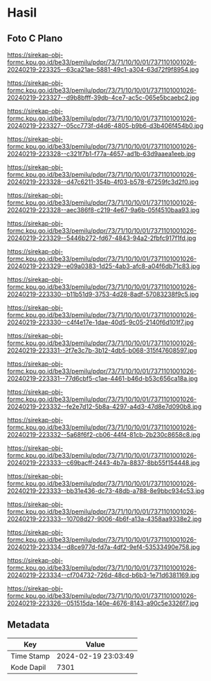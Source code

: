 # Hasil

## Foto C Plano

https://sirekap-obj-formc.kpu.go.id/be33/pemilu/pdpr/73/71/10/10/01/7371101001026-20240219-223325--63ca21ae-5881-49c1-a304-63d72f9f8954.jpg

https://sirekap-obj-formc.kpu.go.id/be33/pemilu/pdpr/73/71/10/10/01/7371101001026-20240219-223327--d9b8bfff-39db-4ce7-ac5c-065e5bcaebc2.jpg

https://sirekap-obj-formc.kpu.go.id/be33/pemilu/pdpr/73/71/10/10/01/7371101001026-20240219-223327--05cc773f-d4d6-4805-b9b6-d3b406f454b0.jpg

https://sirekap-obj-formc.kpu.go.id/be33/pemilu/pdpr/73/71/10/10/01/7371101001026-20240219-223328--c321f7b1-f77a-4657-ad1b-63d9aaea1eeb.jpg

https://sirekap-obj-formc.kpu.go.id/be33/pemilu/pdpr/73/71/10/10/01/7371101001026-20240219-223328--d47c6211-354b-4f03-b578-67259fc3d2f0.jpg

https://sirekap-obj-formc.kpu.go.id/be33/pemilu/pdpr/73/71/10/10/01/7371101001026-20240219-223328--aec386f8-c219-4e67-9a6b-05f4510baa93.jpg

https://sirekap-obj-formc.kpu.go.id/be33/pemilu/pdpr/73/71/10/10/01/7371101001026-20240219-223329--5446b272-fd67-4843-94a2-2fbfc917f1fd.jpg

https://sirekap-obj-formc.kpu.go.id/be33/pemilu/pdpr/73/71/10/10/01/7371101001026-20240219-223329--e09a0383-1d25-4ab3-afc8-a04f6db71c83.jpg

https://sirekap-obj-formc.kpu.go.id/be33/pemilu/pdpr/73/71/10/10/01/7371101001026-20240219-223330--b11b51d9-3753-4d28-8adf-57083238f9c5.jpg

https://sirekap-obj-formc.kpu.go.id/be33/pemilu/pdpr/73/71/10/10/01/7371101001026-20240219-223330--c4f4e17e-1dae-40d5-9c05-2140f6d101f7.jpg

https://sirekap-obj-formc.kpu.go.id/be33/pemilu/pdpr/73/71/10/10/01/7371101001026-20240219-223331--2f7e3c7b-3b12-4db5-b068-315f47608597.jpg

https://sirekap-obj-formc.kpu.go.id/be33/pemilu/pdpr/73/71/10/10/01/7371101001026-20240219-223331--77d6cbf5-c1ae-4461-b46d-b53c656ca18a.jpg

https://sirekap-obj-formc.kpu.go.id/be33/pemilu/pdpr/73/71/10/10/01/7371101001026-20240219-223332--fe2e7d12-5b8a-4297-a4d3-47d8e7d090b8.jpg

https://sirekap-obj-formc.kpu.go.id/be33/pemilu/pdpr/73/71/10/10/01/7371101001026-20240219-223332--5a68f6f2-cb06-44f4-81cb-2b230c8658c8.jpg

https://sirekap-obj-formc.kpu.go.id/be33/pemilu/pdpr/73/71/10/10/01/7371101001026-20240219-223333--c69bacff-2443-4b7a-8837-8bb55f154448.jpg

https://sirekap-obj-formc.kpu.go.id/be33/pemilu/pdpr/73/71/10/10/01/7371101001026-20240219-223333--bb31e436-dc73-48db-a788-8e9bbc934c53.jpg

https://sirekap-obj-formc.kpu.go.id/be33/pemilu/pdpr/73/71/10/10/01/7371101001026-20240219-223333--10708d27-9006-4b6f-a13a-4358aa9338e2.jpg

https://sirekap-obj-formc.kpu.go.id/be33/pemilu/pdpr/73/71/10/10/01/7371101001026-20240219-223334--d8ce977d-fd7a-4df2-9ef4-53533490e758.jpg

https://sirekap-obj-formc.kpu.go.id/be33/pemilu/pdpr/73/71/10/10/01/7371101001026-20240219-223334--cf704732-726d-48cd-b6b3-1e71d6381169.jpg

https://sirekap-obj-formc.kpu.go.id/be33/pemilu/pdpr/73/71/10/10/01/7371101001026-20240219-223326--051515da-140e-4676-8143-a90c5e3326f7.jpg


## Metadata

| Key        | Value               |
| ---------- | ------------------- |
| Time Stamp | 2024-02-19 23:03:49 |
| Kode Dapil | 7301                |



